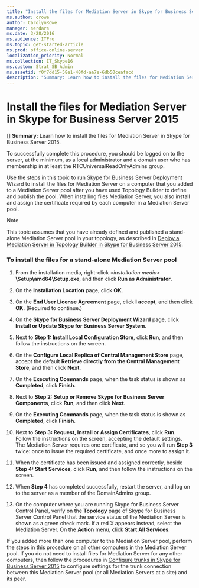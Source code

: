 ```yaml
---
title: "Install the files for Mediation Server in Skype for Business Server 2015"
ms.author: crowe
author: CarolynRowe
manager: serdars
ms.date: 3/28/2016
ms.audience: ITPro
ms.topic: get-started-article
ms.prod: office-online-server
localization_priority: Normal
ms.collection: IT_Skype16
ms.custom: Strat_SB_Admin
ms.assetid: f0f7dd15-58e1-40fd-aa7e-6db50ceafacd
description: "Summary: Learn how to install the files for Mediation Server in Skype for Business Server 2015."
---
```


# Install the files for Mediation Server in Skype for Business Server 2015
[]
 **Summary:** Learn how to install the files for Mediation Server in Skype for Business Server 2015.
  
To successfully complete this procedure, you should be logged on to the server, at the minimum, as a local administrator and a domain user who has membership in at least the RTCUniversalReadOnlyAdmins group.
  
Use the steps in this topic to run Skype for Business Server Deployment Wizard to install the files for Mediation Server on a computer that you added to a Mediation Server pool after you have used Topology Builder to define and publish the pool. When installing files Mediation Server, you also install and assign the certificate required by each computer in a Mediation Server pool. 
  
> [!NOTE]
> This topic assumes that you have already defined and published a stand-alone Mediation Server pool in your topology, as described in [Deploy a Mediation Server in Topology Builder in Skype for Business Server 2015](deploy-a-mediation-server.md). 
  
### To install the files for a stand-alone Mediation Server pool

1. From the installation media, right-click  _\<installation media\>_ **\Setup\amd64\Setup.exe**, and then click **Run as Administrator**.
    
2. On the **Installation Location** page, click **OK**.
    
3. On the **End User License Agreement** page, click **I accept**, and then click **OK**. (Required to continue.)
    
4. On the **Skype for Business Server Deployment Wizard** page, click **Install or Update Skype for Business Server System**.
    
5. Next to **Step 1: Install Local Configuration Store**, click **Run**, and then follow the instructions on the screen.
    
6. On the **Configure Local Replica of Central Management Store** page, accept the default **Retrieve directly from the Central Management Store**, and then click **Next**.
    
7. On the **Executing Commands** page, when the task status is shown as **Completed**, click **Finish**.
    
8. Next to **Step 2: Setup or Remove Skype for Business Server Components**, click **Run**, and then click **Next**.
    
9. On the **Executing Commands** page, when the task status is shown as **Completed**, click **Finish**.
    
10. Next to **Step 3: Request, Install or Assign Certificates**, click **Run**. Follow the instructions on the screen, accepting the default settings. The Mediation Server requires one certificate, and so you will run **Step 3** twice: once to issue the required certificate, and once more to assign it.
    
11. When the certificate has been issued and assigned correctly, beside **Step 4: Start Services**, click **Run**, and then follow the instructions on the screen.
    
12. When **Step 4** has completed successfully, restart the server, and log on to the server as a member of the DomainAdmins group.
    
13. On the computer where you are running Skype for Business Server Control Panel, verify on the **Topology** page of Skype for Business Server Control Panel that the service status of the Mediation Server is shown as a green check mark. If a red X appears instead, select the Mediation Server. On the **Action** menu, click **Start All Services**. 
    
If you added more than one computer to the Mediation Server pool, perform the steps in this procedure on all other computers in the Mediation Server pool. If you do not need to install files for Mediation Server for any other computers, then follow the procedures in [Configure trunks in Skype for Business Server 2015](configure-trunks.md) to configure settings for the trunk connection between this Mediation Server pool (or all Mediation Servers at a site) and its peer.


